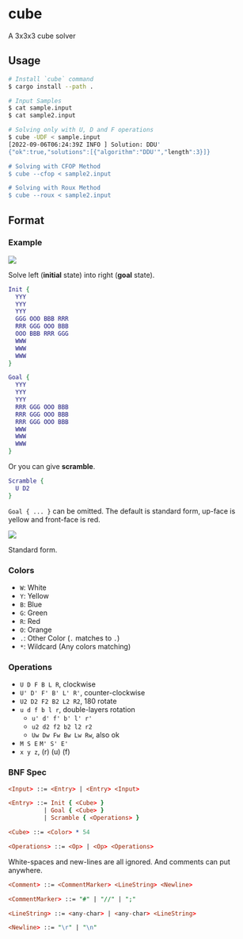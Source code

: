 # cube

A 3x3x3 cube solver

## Usage

```bash
# Install `cube` command
$ cargo install --path .

# Input Samples
$ cat sample.input
$ cat sample2.input

# Solving only with U, D and F operations
$ cube -UDF < sample.input
[2022-09-06T06:24:39Z INFO ] Solution: DDU'
{"ok":true,"solutions":[{"algorithm":"DDU'","length":3}]}

# Solving with CFOP Method
$ cube --cfop < sample2.input

# Solving with Roux Method
$ cube --roux < sample2.input
```

## Format

### Example

![](https://user-images.githubusercontent.com/2749629/188441799-0f08adb8-709a-47ee-8c97-4039821ebeb1.png)

Solve left (**initial** state) into right (**goal** state).

```dot
Init {
  YYY
  YYY
  YYY
  GGG OOO BBB RRR
  RRR GGG OOO BBB
  OOO BBB RRR GGG
  WWW
  WWW
  WWW
}

Goal {
  YYY
  YYY
  YYY
  RRR GGG OOO BBB
  RRR GGG OOO BBB
  RRR GGG OOO BBB
  WWW
  WWW
  WWW
}
```

Or you can give **scramble**.

```dot
Scramble {
  U D2
}
```

`Goal { ... }` can be omitted.
The default is standard form, up-face is yellow and front-face is red.

![](https://user-images.githubusercontent.com/2749629/188440065-7c9c71d1-5b34-4899-8968-ecabee745863.png)

Standard form.

### Colors

- `W`: White
- `Y`: Yellow
- `B`: Blue
- `G`: Green
- `R`: Red
- `O`: Orange
- `.`: Other Color (`.` matches to `.`)
- `*`: Wildcard (Any colors matching)

### Operations

- `U D F B L R`, clockwise
- `U' D' F' B' L' R'`, counter-clockwise
- `U2 D2 F2 B2 L2 R2`, 180 rotate
- `u d f b l r`, double-layers rotation
  - `u' d' f' b' l' r'`
  - `u2 d2 f2 b2 l2 r2`
  - `Uw Dw Fw Bw Lw Rw`, also ok
- `M S E` `M' S' E'`
- `x y z`, (r) (u) (f)

### BNF Spec

```prolog
<Input> ::= <Entry> | <Entry> <Input>

<Entry> ::= Init { <Cube> }
          | Goal { <Cube> }
          | Scramble { <Operations> }

<Cube> ::= <Color> * 54

<Operations> ::= <Op> | <Op> <Operations>
```

White-spaces and new-lines are all ignored.
And comments can put anywhere.

```prolog
<Comment> ::= <CommentMarker> <LineString> <Newline>

<CommentMarker> ::= "#" | "//" | ";"

<LineString> ::= <any-char> | <any-char> <LineString>

<Newline> ::= "\r" | "\n"
```
